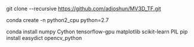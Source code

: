git clone --recursive https://github.com/adioshun/MV3D_TF.git


conda create -n python2_cpu python=2.7


conda install numpy Cython tensorflow-gpu matplotlib scikit-learn PIL
pip install easydict opencv_python


